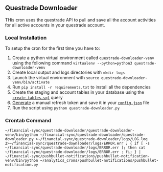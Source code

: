 ## Questrade Downloader

THis cron uses the questrade API to pull and save all the account activities for all active accounts in your questrade account.

### Local Installation

To setup the cron for the first time you have to:
1. Create a python virtual environment called `questrade-downloader-venv` using the following command `virtualenv --python=python3 questrade-downloader-venv`
1. Create local output and logs directories with `mkdir logs`
1. Launch the virtual environment with `source questrade-downloader-venv/bin/activate`
1. Run `pip install -r requirements.txt` to install all the dependencies
1. Create the staging and account tables in your database using the [`create-tables.sql`](./create-tables.sql) query
1. [Generate](https://login.questrade.com/APIAccess/UserApps.aspx) a manual refresh token and save it in your [`config.json`](./config-sample.json) file
1. Run the script using `python questrade-downloader.py`

### Crontab Command
```
~/financial-sync/questrade-downloader/questrade-downloader-venv/bin/python ~/financial-sync/questrade-downloader/questrade-downloader.py >~/financial-sync/questrade-downloader/logs/LOG.log 2>~/financial-sync/questrade-downloader/logs/ERROR.err ; { if [ -s ~/financial-sync/questrade-downloader/logs/ERROR.err ]; then cat ~/financial-sync/questrade-downloader/logs/ERROR.err ; fi; } | ~/financial-sync/pushbullet-notifications/pushbullet-notification-venv/bin/python ~/analytics_crons/pushbullet-notifications/pushbullet-notification.py
```